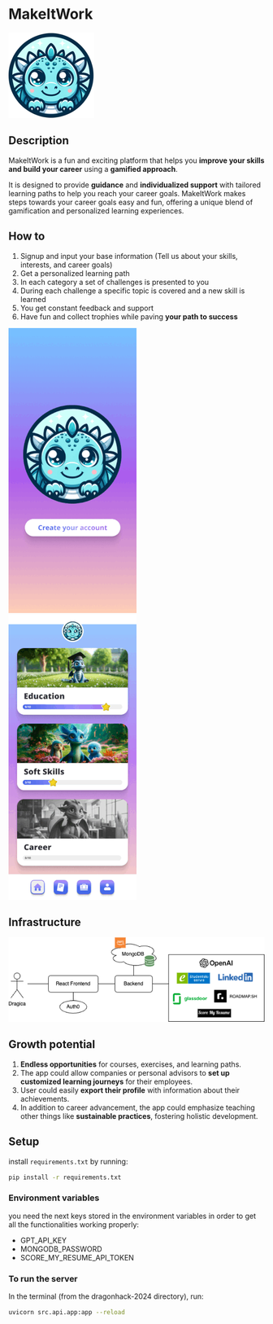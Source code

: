 # MakeItWork

![Logo](./src/media/logo_small.png)

## Description

MakeItWork is a fun and exciting platform that helps you **improve your skills and build your career** using a **gamified approach**.

It is designed to provide **guidance** and **individualized support** with tailored learning paths to help you reach your career goals.
MakeItWork makes steps towards your career goals easy and fun, offering a unique blend of gamification and personalized learning experiences.


## How to

1. Signup and input your base information (Tell us about your skills, interests, and career goals)
2. Get a personalized learning path
3. In each category a set of challenges is presented to you
4. During each challenge a specific topic is covered and a new skill is learned
5. You get constant feedback and support
6. Have fun and collect trophies while paving **your path to success**

![start_screen](./src/media/start_small.gif)&emsp;&emsp;&emsp;&emsp;![path](./src/media/path.gif)



## Infrastructure
![infrastructure](./src/media/dragonhack-schema.png)


## Growth potential
1. **Endless opportunities** for courses, exercises, and learning paths.
2. The app could allow companies or personal advisors to **set up customized learning journeys** for their employees.
3. User could easily **export their profile** with information about their achievements.
4. In addition to career advancement, the app could emphasize teaching other things like **sustainable practices**, fostering holistic development.

## Setup

install `requirements.txt` by running:
```bash
pip install -r requirements.txt
```

### Environment variables
you need the next keys stored in the environment variables in order to get all the functionalities working properly:
- GPT_API_KEY
- MONGODB_PASSWORD
- SCORE_MY_RESUME_API_TOKEN

### To run the server
In the terminal (from the dragonhack-2024 directory), run:

```bash
uvicorn src.api.app:app --reload
```
